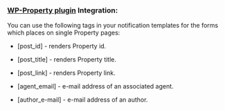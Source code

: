 ### [WP-Property plugin](https://github.com/wp-property/wp-property/wiki) Integration:

You can use the following tags in your notification templates for the forms which places on single Property pages:

* [post_id] - renders Property id.

* [post_title] - renders Property title.

* [post_link] - renders Property link.

* [agent_email] - e-mail address of an associated agent. 

* [author_e-mail] - e-mail address of an author.